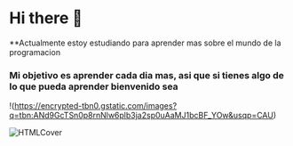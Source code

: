 # Hi there 👋     
     
  **Actualmente estoy estudiando para aprender mas sobre el mundo de la programacion
### Mi objetivo es aprender cada dia mas, asi que si tienes algo de lo que pueda aprender bienvenido sea
!(https://encrypted-tbn0.gstatic.com/images?q=tbn:ANd9GcTSn0p8rnNlw6plb3ja2sp0uAaMJ1bcBF_YOw&usqp=CAU)

![HTMLCover](https://user-images.githubusercontent.com/81112679/113527562-98b22c00-9583-11eb-9181-7d0f8a6b1048.jpg)
